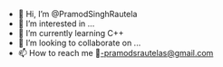 - 👋 Hi, I’m @PramodSinghRautela
- 👀 I’m interested in ...
- 🌱 I’m currently learning C++
- 💞️ I’m looking to collaborate on ...
- 📫 How to reach me 📧-pramodsrautelas@gmail.com

<!---
PramodSinghRautela/PramodSinghRautela is a ✨ special ✨ repository because its `README.md` (this file) appears on your GitHub profile.
You can click the Preview link to take a look at your changes.
--->
